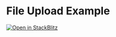 # File Upload Example 

[![Open in StackBlitz](https://developer.stackblitz.com/img/open_in_stackblitz.svg)](https://stackblitz.com/github/lens-protocol/storage-node-client/tree/main/examples/file-upload)
